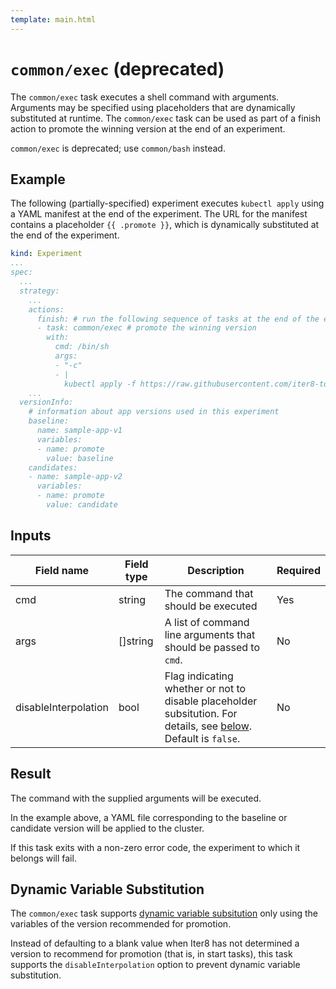 ```yaml
---
template: main.html
---
```


# `common/exec` (deprecated)
The `common/exec` task executes a shell command with arguments. Arguments may be specified using placeholders that are dynamically substituted at runtime. The `common/exec` task can be used as part of a finish action to promote the winning version at the end of an experiment.

`common/exec` is deprecated; use `common/bash` instead.

## Example

The following (partially-specified) experiment executes `kubectl apply` using a YAML manifest at the end of the experiment. The URL for the manifest contains a placeholder `{{ .promote }}`, which is dynamically substituted at the end of the experiment.

```yaml
kind: Experiment
...
spec:
  ...
  strategy:
    ...
    actions:
      finish: # run the following sequence of tasks at the end of the experiment
      - task: common/exec # promote the winning version      
        with:
          cmd: /bin/sh
          args:
          - "-c"
          - |
            kubectl apply -f https://raw.githubusercontent.com/iter8-tools/iter8/master/samples/knative/slovalidation/{{ .promote }}.yaml
    ...
  versionInfo:
    # information about app versions used in this experiment
    baseline:
      name: sample-app-v1
      variables:
      - name: promote
        value: baseline
    candidates:
    - name: sample-app-v2
      variables:
      - name: promote
        value: candidate
```

## Inputs

| Field name | Field type | Description | Required |
| ----- | ---- | ----------- | -------- |
| cmd | string | The command that should be executed | Yes |
| args | []string | A list of command line arguments that should be passed to `cmd`. | No |
| disableInterpolation | bool | Flag indicating whether or not to disable placeholder subsitution. For details, see [below](#disabling-placeholder-substitution). Default is `false`. | No |

## Result

The command with the supplied arguments will be executed. 

In the example above, a YAML file corresponding to the baseline or candidate version will be applied to the cluster.

If this task exits with a non-zero error code, the experiment to which it belongs will fail.

## Dynamic Variable Substitution

The `common/exec` task supports [dynamic variable subsitution](common-bash.md#dynamic-variable-substitution) only using the variables of the version recommended for promotion.

Instead of defaulting to a blank value when Iter8 has not determined a version to recommend for promotion (that is, in start tasks), this task supports the `disableInterpolation` option to prevent dynamic variable substitution.

